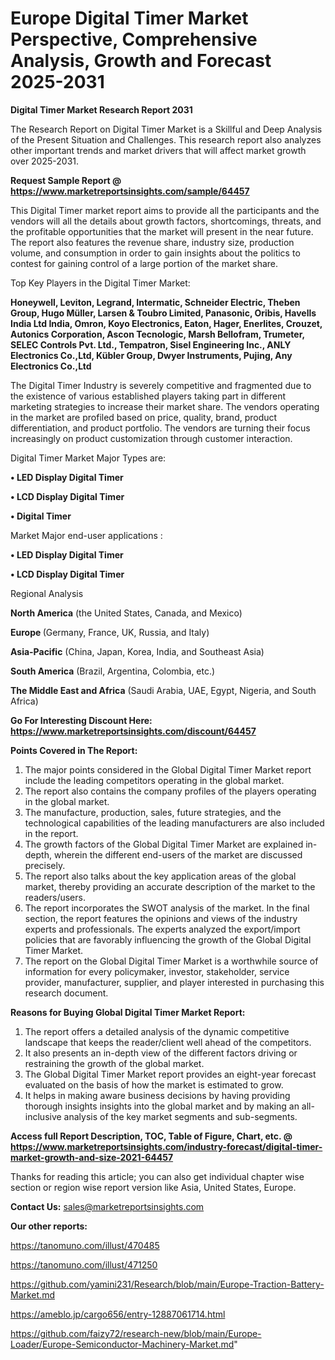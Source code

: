 # Europe Digital Timer Market Perspective, Comprehensive Analysis, Growth and Forecast 2025-2031

<strong>Digital Timer Market Research Report 2031</strong>

The Research Report on Digital Timer Market is a Skillful and Deep Analysis of the Present Situation and Challenges. This research report also analyzes other important trends and market drivers that will affect market growth over 2025-2031.

<strong>Request Sample Report @ <a href=https://www.marketreportsinsights.com/sample/64457>https://www.marketreportsinsights.com/sample/64457</a></strong>

This Digital Timer market report aims to provide all the participants and the vendors will all the details about growth factors, shortcomings, threats, and the profitable opportunities that the market will present in the near future. The report also features the revenue share, industry size, production volume, and consumption in order to gain insights about the politics to contest for gaining control of a large portion of the market share.

Top Key Players in the Digital Timer Market:

<strong>Honeywell, Leviton, Legrand, Intermatic, Schneider Electric, Theben Group, Hugo Müller, Larsen & Toubro Limited, Panasonic, Oribis, Havells India Ltd India, Omron, Koyo Electronics, Eaton, Hager, Enerlites, Crouzet, Autonics Corporation, Ascon Tecnologic, Marsh Bellofram, Trumeter, SELEC Controls Pvt. Ltd., Tempatron, Sisel Engineering Inc., ANLY Electronics Co.,Ltd, Kübler Group, Dwyer Instruments, Pujing, Any Electronics Co.,Ltd</strong>

The Digital Timer Industry is severely competitive and fragmented due to the existence of various established players taking part in different marketing strategies to increase their market share. The vendors operating in the market are profiled based on price, quality, brand, product differentiation, and product portfolio. The vendors are turning their focus increasingly on product customization through customer interaction.

Digital Timer Market Major Types are:

<strong>• LED Display Digital Timer

• LCD Display Digital Timer

• Digital Timer</strong>

Market Major end-user applications :

<strong>• LED Display Digital Timer

• LCD Display Digital Timer</strong>

Regional Analysis

</u><strong><b>North America</b></strong> (the United States, Canada, and Mexico)

<strong><b>Europe </b></strong>(Germany, France, UK, Russia, and Italy)

<strong><b>Asia-Pacific</b></strong> (China, Japan, Korea, India, and Southeast Asia)

<strong><b>South America</b></strong> (Brazil, Argentina, Colombia, etc.)

<strong><b>The Middle East and Africa</b></strong> (Saudi Arabia, UAE, Egypt, Nigeria, and South Africa)

<strong>Go For Interesting Discount Here: <a href=https://www.marketreportsinsights.com/discount/64457>https://www.marketreportsinsights.com/discount/64457</a></strong>

<strong>Points Covered in The Report:</strong>
<ol>
  <li>The major points considered in the Global Digital Timer Market report include the leading competitors operating in the global market.</li>
  <li>The report also contains the company profiles of the players operating in the global market.</li>
  <li>The manufacture, production, sales, future strategies, and the technological capabilities of the leading manufacturers are also included in the report.</li>
  <li>The growth factors of the Global Digital Timer Market are explained in-depth, wherein the different end-users of the market are discussed precisely.</li>
  <li>The report also talks about the key application areas of the global market, thereby providing an accurate description of the market to the readers/users.</li>
  <li>The report incorporates the SWOT analysis of the market. In the final section, the report features the opinions and views of the industry experts and professionals. The experts analyzed the export/import policies that are favorably influencing the growth of the Global Digital Timer Market.</li>
  <li>The report on the Global Digital Timer Market is a worthwhile source of information for every policymaker, investor, stakeholder, service provider, manufacturer, supplier, and player interested in purchasing this research document.</li>
</ol>
<strong>Reasons for Buying Global Digital Timer Market Report:</strong>

<ol>
  <li>The report offers a detailed analysis of the dynamic competitive landscape that keeps the reader/client well ahead of the competitors.</li>
  <li>It also presents an in-depth view of the different factors driving or restraining the growth of the global market.</li>
  <li>The Global Digital Timer Market report provides an eight-year forecast evaluated on the basis of how the market is estimated to grow.</li>
  <li>It helps in making aware business decisions by having providing thorough insights insights into the global market and by making an all-inclusive analysis of the key market segments and sub-segments.</li>
</ol>
<strong>Access full Report Description, TOC, Table of Figure, Chart, etc. @ <a href=https://www.marketreportsinsights.com/industry-forecast/digital-timer-market-growth-and-size-2021-64457>https://www.marketreportsinsights.com/industry-forecast/digital-timer-market-growth-and-size-2021-64457</a></strong>


Thanks for reading this article; you can also get individual chapter wise section or region wise report version like Asia, United States, Europe.

<strong>Contact Us:</strong>
sales@marketreportsinsights.com

<strong>Our other reports:</strong>

<a href=https://tanomuno.com/illust/470485>https://tanomuno.com/illust/470485</a>

<a href=https://tanomuno.com/illust/471250>https://tanomuno.com/illust/471250</a>

<a href=https://github.com/yamini231/Research/blob/main/Europe-Traction-Battery-Market.md>https://github.com/yamini231/Research/blob/main/Europe-Traction-Battery-Market.md</a>

<a href=https://ameblo.jp/cargo656/entry-12887061714.html>https://ameblo.jp/cargo656/entry-12887061714.html</a>

<a href=https://github.com/faizy72/research-new/blob/main/Europe-Loader/Europe-Semiconductor-Machinery-Market.md>https://github.com/faizy72/research-new/blob/main/Europe-Loader/Europe-Semiconductor-Machinery-Market.md</a>"
